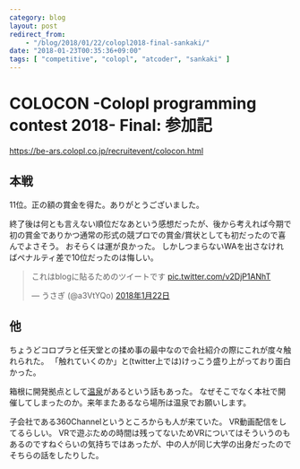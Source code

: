 ```yaml
---
category: blog
layout: post
redirect_from:
    - "/blog/2018/01/22/colopl2018-final-sankaki/"
date: "2018-01-23T00:35:36+09:00"
tags: [ "competitive", "colopl", "atcoder", "sankaki" ]
---
```


# COLOCON -Colopl programming contest 2018- Final: 参加記

<https://be-ars.colopl.co.jp/recruitevent/colocon.html>

## 本戦

$11$位。正の額の賞金を得た。ありがとうございました。

終了後は何とも言えない順位だなあという感想だったが、後から考えれば今期で初の賞金でありかつ通常の形式の競プロでの賞金/賞状としても初だったので喜んでよさそう。
おそらくは運が良かった。
しかしつまらないWAを出さなければペナルティ差で$10$位だったのは悔しい。

<blockquote class="twitter-tweet" data-lang="ja"><p lang="ja" dir="ltr">これはblogに貼るためのツイートです <a href="https://t.co/v2DjP1ANhT">pic.twitter.com/v2DjP1ANhT</a></p>&mdash; うさぎ (@a3VtYQo) <a href="https://twitter.com/a3VtYQo/status/955463279723233280?ref_src=twsrc%5Etfw">2018年1月22日</a></blockquote>
<script async src="https://platform.twitter.com/widgets.js" charset="utf-8"></script>

## 他

ちょうどコロプラと任天堂との揉め事の最中なので会社紹介の際にこれが度々触れられた。
「触れていくのか」と(twitter上では)けっこう盛り上がっており面白かった。

箱根に開発拠点として[温泉](https://be-ars.colopl.co.jp/recruit/summary/hakone/)があるという話もあった。
なぜそこでなく本社で開催してしまったのか。来年またあるなら場所は温泉でお願いします。

子会社である360Channelというところからも人が来ていた。
VR動画配信をしてるらしい。
VRで遊ぶための時間は残ってないためVRについてはそういうのもあるのですねぐらいの気持ちではあったが、中の人が同じ大学の出身だったのでそちらの話をしたりした。
